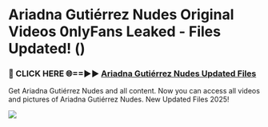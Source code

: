 # Ariadna Gutiérrez Nudes Original Videos 0nlyFans Leaked - Files Updated! ()

<h3>🔴 CLICK HERE 🌐==►► <a href="https://tinyurl.com/2p9ay9w9" rel="nofollow">Ariadna Gutiérrez Nudes Updated Files</a></h3>

Get Ariadna Gutiérrez Nudes and all content. Now you can access all videos and pictures of Ariadna Gutiérrez Nudes. New Updated Files 2025!

[![](https://i.imgur.com/KQgVmj3.gif)](https://tinyurl.com/2p9ay9w9)
